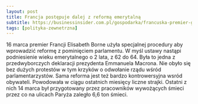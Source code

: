 ```yaml
---
layout: post
title: Francja postępuje dalej z reformą emerytalną
subtitle: https://businessinsider.com.pl/gospodarka/francuska-premier-gra-va-banque-w-sprawie-emerytur-chce-ominac-parlament/9dl78xq
tags: [polityka-zewnetrzna]
---
```


16 marca premier Francji Elisabeth Borne użyła specjalnej procedury aby wprowadzić reformę z pominięciem parlamentu. W myśl ustawy nastąpi podniesienie wieku emerytalnego o 2 lata, z 62 do 64. Była to jedna z przedwyborczych deklaracji prezydenta Emmanuela Macrona. Nie obyło się bez dużych protestów w tym krzyków o odwołanie rządu wśród parlamentarzystów. Sama reforma jest też bardzo kontrowersyjna wsród obywateli. Powodowała w ciągu ostatnich miesięcy liczne strajki. Ostatni z nich 14 marca był przygotowany przez pracowników wywożących śmieci przez co na ulicach Paryża zaległo 6,6 ton śmieci.
